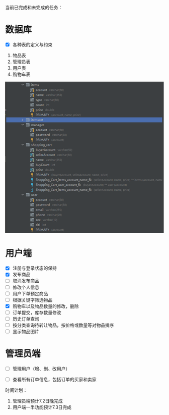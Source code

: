 当前已完成和未完成的任务：

# 数据库

- [x] 各种表的定义与约束

1. 物品表
2. 管理员表
3. 用户表
4. 购物车表

![image-20210702105734560](images\database.png)

# 用户端

- [x] 注册与登录状态的保持
- [x] 发布商品
- [ ] 取消发布商品
- [ ] 修改个人信息
- [ ] 用户下单预定商品
- [ ] 根据关键字筛选物品
- [x] 购物车以及物品数量的修改，删除
- [ ] 订单提交，库存数量修改
- [ ] 历史订单查询
- [ ] 按分类查询待转让物品，按价格或数量等对物品排序
- [ ] 显示物品图片

# 管理员端

- [ ] 管理用户（增、删、改用户）
- [ ] 查看所有订单信息，包括订单的买家和卖家





时间计划：

1. 管理员端预计7.2日晚完成
2. 用户端一半功能预计7.3日完成

